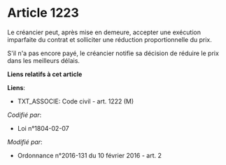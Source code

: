 # Article 1223

Le créancier peut, après mise en demeure, accepter une exécution imparfaite du contrat et solliciter une réduction
proportionnelle du prix. 

S'il n'a pas encore payé, le créancier notifie sa décision de réduire le prix dans les meilleurs délais.

**Liens relatifs à cet article**

**Liens**:

  - TXT_ASSOCIE: Code civil - art. 1222 (M)

_Codifié par_:

  - Loi n°1804-02-07

_Modifié par_:

  - Ordonnance n°2016-131 du 10 février 2016 - art. 2
